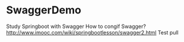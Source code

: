 # SwaggerDemo
Study Springboot with Swagger
How to congif Swagger?http://www.imooc.com/wiki/springbootlesson/swagger2.html
Test pull